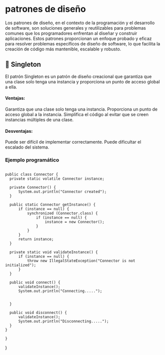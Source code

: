 #  patrones de diseño 

Los patrones de diseño, en el contexto de la programación y el desarrollo de software, son soluciones generales y reutilizables para problemas comunes que los programadores enfrentan al diseñar y construir aplicaciones. Estos patrones proporcionan un enfoque probado y eficaz para resolver problemas específicos de diseño de software, lo que facilita la creación de código más mantenible, escalable y robusto.


## 💍 Singleton 

El patrón Singleton es un patrón de diseño creacional que garantiza que una clase solo tenga una instancia y proporciona un punto de acceso global a ella.

#### Ventajas:

Garantiza que una clase solo tenga una instancia.
Proporciona un punto de acceso global a la instancia.
Simplifica el código al evitar que se creen instancias múltiples de una clase.

#### Desventajas:

Puede ser difícil de implementar correctamente.
Puede dificultar el escalado del sistema.

### Ejemplo programático
  ```json{

public class Connector {
    private static volatile Connector instance;

    private Connector() {
        System.out.println("Connector created");
    }

    public static Connector getInstance() {
        if (instance == null) {
            synchronized (Connector.class) {
                if (instance == null) {
                    instance = new Connector();
                }
            }
        }
        return instance;
    }

    private static void validateInstance() {
        if (instance == null) {
            throw new IllegalStateException("Connector is not initialized");
        }
    }

    public void connect() {
        validateInstance();
        System.out.println("Connecting.....");


    }

    public void disconnect() {
        validateInstance();
        System.out.println("Disconnecting.....");
    }
 }

}
```






}
 ```
